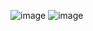![image](https://user-images.githubusercontent.com/52263928/93944909-3f338f80-fd0c-11ea-878c-57a913510fa8.png) 
![image](https://user-images.githubusercontent.com/52263928/93945000-76a23c00-fd0c-11ea-8485-05fc507691c5.png)
